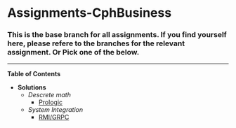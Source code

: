 # Assignments-CphBusiness

### This is the base branch for all assignments. If you find yourself here, please refere to the branches for the relevant assignment. Or Pick one of the below.

***

__Table of Contents__

* __Solutions__
  * _Descrete math_
    * [Prologic](https://github.com/Fridai1/Assignments-CphBusiness/blob/DiscreteMath-Prologic%231)
  * _System Integration_
    * [RMI/GRPC](https://github.com/Fridai1/Assignments-CphBusiness/blob/RMI(GRPC)-C%23)



